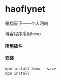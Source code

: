 # haoflynet
豪翔天下——个人网站

博客程序采用hexo

#### 所用插件

#### 安装

```javascript
npm install hexo --save
npm install
```



